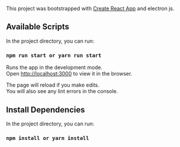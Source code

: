 This project was bootstrapped with [Create React App](https://github.com/facebook/create-react-app) and electron js.

## Available Scripts

In the project directory, you can run:

### `npm run start or yarn run start`

Runs the app in the development mode.<br />
Open [http://localhost:3000](http://localhost:3000) to view it in the browser.

The page will reload if you make edits.<br />
You will also see any lint errors in the console.


## Install Dependencies

In the project directory, you can run:

### `npm install or yarn install`
